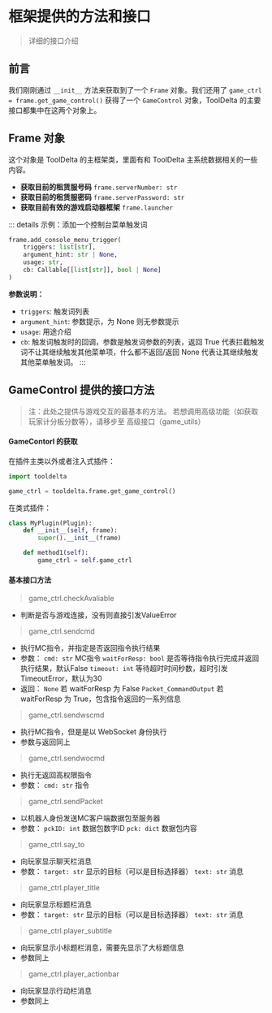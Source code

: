 # 框架提供的方法和接口

> 详细的接口介绍

## 前言

我们刚刚通过 `__init__` 方法来获取到了一个 `Frame` 对象。我们还用了 `game_ctrl = frame.get_game_control()` 获得了一个 `GameControl` 对象，ToolDelta 的主要接口都集中在这两个对象上。

## Frame 对象

这个对象是 ToolDelta 的主框架类，里面有和 ToolDelta 主系统数据相关的一些内容。

- **获取目前的租赁服号码** `frame.serverNumber: str`
- **获取目前的租赁服密码** `frame.serverPassword: str`
- **获取目前有效的游戏启动器框架** `frame.launcher`

::: details 示例：添加一个控制台菜单触发词

```python
frame.add_console_menu_trigger(
    triggers: list[str],
    argument_hint: str | None,
    usage: str,
    cb: Callable[[list[str]], bool | None]
)
```

**参数说明：**

- `triggers`: 触发词列表
- `argument_hint`: 参数提示，为 None 则无参数提示
- `usage`: 用途介绍
- `cb`: 触发词触发时的回调，参数是触发词参数的列表，返回 True 代表拦截触发词不让其继续触发其他菜单项，什么都不返回/返回 None 代表让其继续触发其他菜单触发词。
:::

## GameControl 提供的接口方法

> 注：此处之提供与游戏交互的最基本的方法。
> 若想调用高级功能（如获取玩家计分板分数等），请移步至 高级接口（game_utils）

#### GameContorl 的获取
在插件主类以外或者注入式插件：
```python
import tooldelta

game_ctrl = tooldelta.frame.get_game_control()
```
在类式插件：
```python
class MyPlugin(Plugin):
    def __init__(self, frame):
        super().__init__(frame)

    def method1(self):
        game_ctrl = self.game_ctrl
```

#### 基本接口方法

> game_ctrl.checkAvaliable
  - 判断是否与游戏连接，没有则直接引发ValueError

> game_ctrl.sendcmd
  - 执行MC指令，并指定是否返回指令执行结果
  - 参数：
  `cmd: str` MC指令
  `waitForResp: bool` 是否等待指令执行完成并返回执行结果，默认False
  `timeout: int` 等待超时时间秒数，超时引发TimeoutError，默认为30
  - 返回：
  `None` 若 waitForResp 为 False
  `Packet_CommandOutput` 若 waitForResp 为 True，包含指令返回的一系列信息

> game_ctrl.sendwscmd
  - 执行MC指令，但是是以 WebSocket 身份执行
  - 参数与返回同上

> game_ctrl.sendwocmd
  - 执行无返回高权限指令
  - 参数：
  `cmd: str` 指令

> game_ctrl.sendPacket
  - 以机器人身份发送MC客户端数据包至服务器
  - 参数：
  `pckID: int` 数据包数字ID
  `pck: dict` 数据包内容

> game_ctrl.say_to
  - 向玩家显示聊天栏消息
  - 参数：
  `target: str` 显示的目标（可以是目标选择器）
  `text: str` 消息

> game_ctrl.player_title
  - 向玩家显示标题栏消息
  - 参数：
  `target: str` 显示的目标（可以是目标选择器）
  `text: str` 消息

> game_ctrl.player_subtitle
  - 向玩家显示小标题栏消息，需要先显示了大标题信息
  - 参数同上

> game_ctrl.player_actionbar
  - 向玩家显示行动栏消息
  - 参数同上

